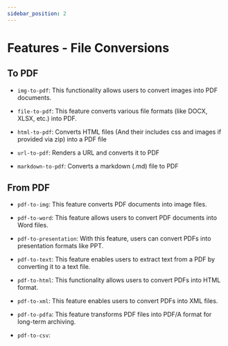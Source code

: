 ```yaml
---
sidebar_position: 2
---
```

# Features - File Conversions

## To PDF

- `img-to-pdf`: This functionality allows users to convert images into PDF documents.

- `file-to-pdf`: This feature converts various file formats (like DOCX, XLSX, etc.) into PDF.

- `html-to-pdf`: Converts HTML files (And their includes css and images if provided via zip) into a PDF file

- `url-to-pdf`: Renders a URL and converts it to PDF

- `markdown-to-pdf`: Converts a markdown (.md) file to PDF

## From PDF
- `pdf-to-img`: This feature converts PDF documents into image files.

- `pdf-to-word`: This feature allows users to convert PDF documents into Word files.

- `pdf-to-presentation`: With this feature, users can convert PDFs into presentation formats like PPT.

- `pdf-to-text`: This feature enables users to extract text from a PDF by converting it to a text file.

- `pdf-to-html`: This functionality allows users to convert PDFs into HTML format.

- `pdf-to-xml`: This feature enables users to convert PDFs into XML files.

- `pdf-to-pdfa`: This feature transforms PDF files into PDF/A format for long-term archiving.

- `pdf-to-csv`: 
